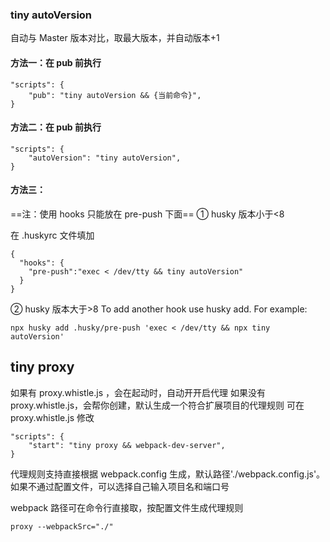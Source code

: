 ### tiny autoVersion

自动与 Master 版本对比，取最大版本，并自动版本+1

#### 方法一：在 pub 前执行

```
"scripts": {
    "pub": "tiny autoVersion && {当前命令}",
}
```

#### 方法二：在 pub 前执行

```
"scripts": {
    "autoVersion": "tiny autoVersion",
}
```

#### 方法三：

==注：使用 hooks 只能放在 pre-push 下面==
① husky 版本小于<8

在 .huskyrc 文件填加

```
{
  "hooks": {
    "pre-push":"exec < /dev/tty && tiny autoVersion"
  }
}

```

② husky 版本大于>8
To add another hook use husky add. For example:

```
npx husky add .husky/pre-push 'exec < /dev/tty && npx tiny autoVersion'
```

## tiny proxy

如果有 proxy.whistle.js ，会在起动时，自动开开启代理
如果没有 proxy.whistle.js，会帮你创建，默认生成一个符合扩展项目的代理规则
可在 proxy.whistle.js 修改

```
"scripts": {
    "start": "tiny proxy && webpack-dev-server",
}
```

代理规则支持直接根据 webpack.config 生成，默认路径'./webpack.config.js'。
如果不通过配置文件，可以选择自己输入项目名和端口号

webpack 路径可在命令行直接取，按配置文件生成代理规则

```
proxy --webpackSrc="./"
```

###
